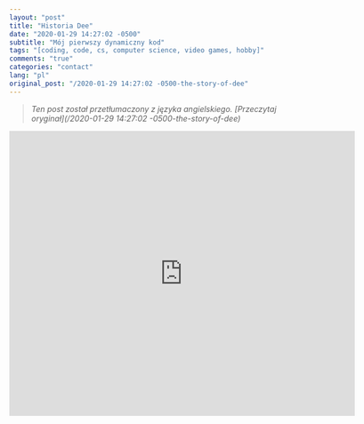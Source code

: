 ```yaml
---
layout: "post"
title: "Historia Dee"
date: "2020-01-29 14:27:02 -0500"
subtitle: "Mój pierwszy dynamiczny kod"
tags: "[coding, code, cs, computer science, video games, hobby]"
comments: "true"
categories: "contact"
lang: "pl"
original_post: "/2020-01-29 14:27:02 -0500-the-story-of-dee"
---
```


> *Ten post został przetłumaczony z języka angielskiego. [Przeczytaj oryginał](/2020-01-29 14:27:02 -0500-the-story-of-dee)*

<center><iframe src="https://www.lexaloffle.com/bbs/widget.php?pid=thestoryofdee" allowfullscreen width="621" height="513" style="border:none; overflow:hidden"></iframe></center>